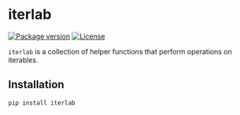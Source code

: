 # iterlab

<div>

[![Package version](https://img.shields.io/pypi/v/iterlab?color=%2334D058&label=pypi)](https://pypi.org/project/iterlab/)
[![License](https://img.shields.io/github/license/zteinck/iterlab)](https://github.com/zteinck/iterlab/blob/master/LICENSE)

</div>

`iterlab` is a collection of helper functions that perform operations on iterables.


## Installation
```sh
pip install iterlab
```
